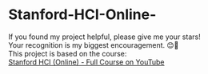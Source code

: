 # Stanford-HCI-Online-

If you found my project helpful, please give me your stars!<br>
Your recognition is my biggest encouragement. 😊🌟  <br>
This project is based on the course: <br> 
 [Stanford HCI (Online) - Full Course on YouTube](https://www.youtube.com/watch?v=WW1g3UT2zww&list=PLLssT5z_DsK_nusHL_Mjt87THSTlgrsyJ)

